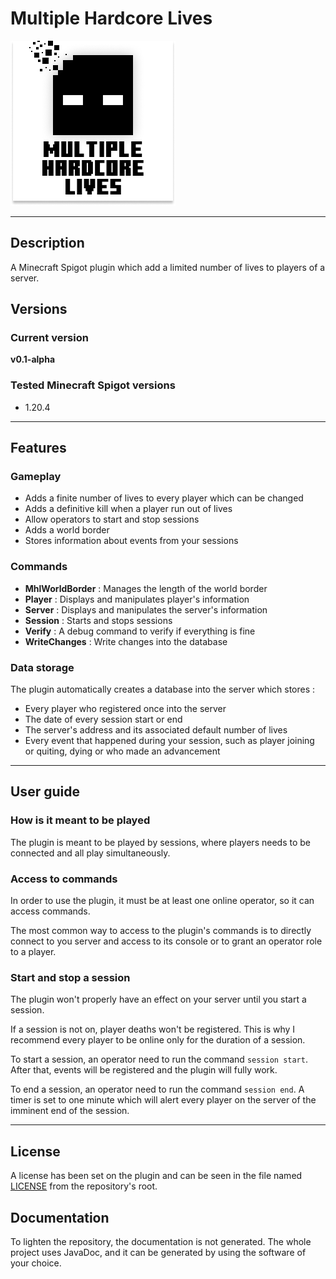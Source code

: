 # Multiple Hardcore Lives
![mhl_Logo](./ressources/mhl_Logo.png)

---
## Description
A Minecraft Spigot plugin which add a limited number of lives to players of a server.
## Versions
### Current version
**v0.1-alpha**
### Tested Minecraft Spigot versions
- 1.20.4

---
## Features
### Gameplay
- Adds a finite number of lives to every player which can be changed
- Adds a definitive kill when a player run out of lives
- Allow operators to start and stop sessions
- Adds a world border
- Stores information about events from your sessions
### Commands
- **MhlWorldBorder** : Manages the length of the world border
- **Player** : Displays and manipulates player's information
- **Server** : Displays and manipulates the server's information
- **Session** : Starts and stops sessions
- **Verify** : A debug command to verify if everything is fine
- **WriteChanges** : Write changes into the database
### Data storage
The plugin automatically creates a database into the server which stores :
- Every player who registered once into the server
- The date of every session start or end
- The server's address and its associated default number of lives
- Every event that happened during your session, such as player joining or quiting, dying or who made an advancement

---
## User guide
### How is it meant to be played
The plugin is meant to be played by sessions, where players needs to be connected and all play simultaneously.

### Access to commands
In order to use the plugin, it must be at least one online operator, so it can access commands.

The most common way to access to the plugin's commands is to directly connect to you server and access to its console or to grant an operator role to a player. 
### Start and stop a session
The plugin won't properly have an effect on your server until you start a session.

If a session is not on, player deaths won't be registered. This is why I recommend every player to be online only for the duration of a session.

To start a session, an operator need to run the command ``session start``. After that, events will be registered and the plugin will fully work.

To end a session, an operator need to run the command ``session end``. A timer is set to one minute which will alert every player on the server of the imminent end of the session.

---
## License
A license has been set on the plugin and can be seen in the file named [LICENSE](./LICENSE) from the repository's root.
## Documentation
To lighten the repository, the documentation is not generated. The whole project uses JavaDoc, and it can be generated by using the software of your choice.